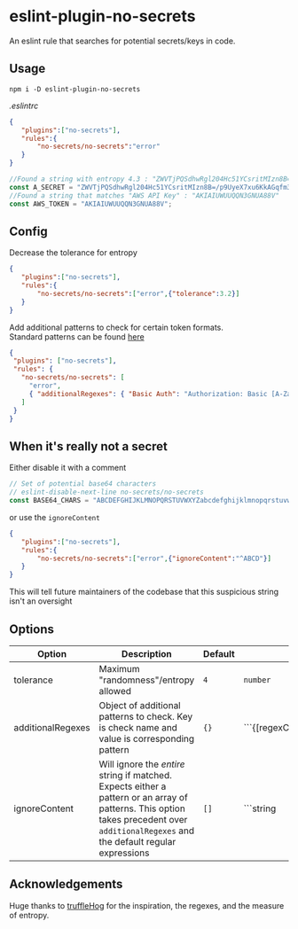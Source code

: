 # eslint-plugin-no-secrets

An eslint rule that searches for potential secrets/keys in code.

## Usage

`npm i -D eslint-plugin-no-secrets`

*.eslintrc*
```json
{
   "plugins":["no-secrets"],
   "rules":{
       "no-secrets/no-secrets":"error"
   }
}
```

```js
//Found a string with entropy 4.3 : "ZWVTjPQSdhwRgl204Hc51YCsritMIzn8B=/p9UyeX7xu6KkAGqfm3FJ+oObLDNEva"
const A_SECRET = "ZWVTjPQSdhwRgl204Hc51YCsritMIzn8B=/p9UyeX7xu6KkAGqfm3FJ+oObLDNEva";
//Found a string that matches "AWS API Key" : "AKIAIUWUUQQN3GNUA88V"
const AWS_TOKEN = "AKIAIUWUUQQN3GNUA88V";
```

## Config

Decrease the tolerance for entropy

```json
{
   "plugins":["no-secrets"],
   "rules":{
       "no-secrets/no-secrets":["error",{"tolerance":3.2}]
   }
}
```

Add additional patterns to check for certain token formats.  
Standard patterns can be found [here](./regexes.js)


```json
{
 "plugins": ["no-secrets"],
 "rules": {
   "no-secrets/no-secrets": [
     "error",
     { "additionalRegexes": { "Basic Auth": "Authorization: Basic [A-Za-z0-9+/=]*" } }
   ]
 }
}
```
## When it's really not a secret

Either disable it with a comment
```javascript
// Set of potential base64 characters
// eslint-disable-next-line no-secrets/no-secrets
const BASE64_CHARS = "ABCDEFGHIJKLMNOPQRSTUVWXYZabcdefghijklmnopqrstuvwxyz0123456789+/=";
```
or use the `ignoreContent`
```json
{
   "plugins":["no-secrets"],
   "rules":{
       "no-secrets/no-secrets":["error",{"ignoreContent":"^ABCD"}]
   }
}
```

This will tell future maintainers of the codebase that this suspicious string isn't an oversight

## Options

|Option|Description|Default|Type|
|------|-----------|----------------|----|
|tolerance|Maximum "randomness"/entropy allowed|`4`|`number`|
|additionalRegexes|Object of additional patterns to check. Key is check name and value is corresponding pattern |`{}`|```{[regexCheckName:string]:string | RegExp}```|
|ignoreContent|Will ignore the *entire* string if matched. Expects either a pattern or an array of patterns. This option takes precedent over `additionalRegexes` and the default regular expressions|`[]`|```string | RegExp | (string|RegExp)[]```|

## Acknowledgements

Huge thanks to [truffleHog](https://github.com/dxa4481/truffleHog) for the inspiration, the regexes, and the measure of entropy.



